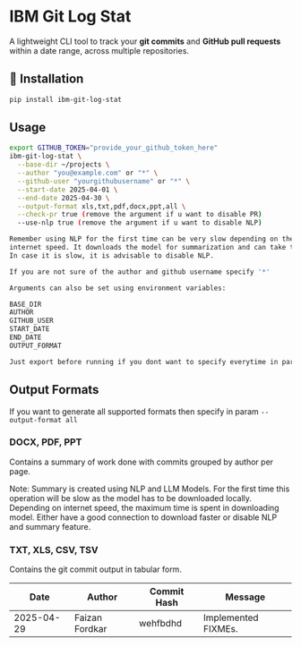 # IBM Git Log Stat

A lightweight CLI tool to track your **git commits** and **GitHub pull requests** within a date range, across multiple
repositories.

## 🔧 Installation

```bash
pip install ibm-git-log-stat
```

## Usage

```bash
export GITHUB_TOKEN="provide_your_github_token_here"
ibm-git-log-stat \
  --base-dir ~/projects \
  --author "you@example.com" or "*" \
  --github-user "yourgithubusername" or "*" \
  --start-date 2025-04-01 \
  --end-date 2025-04-30 \
  --output-format xls,txt,pdf,docx,ppt,all \
  --check-pr true (remove the argument if u want to disable PR)
  --use-nlp true (remove the argument if u want to disable NLP)

Remember using NLP for the first time can be very slow depending on the
internet speed. It downloads the model for summarization and can take time.
In case it is slow, it is advisable to disable NLP.

If you are not sure of the author and github username specify '*'

Arguments can also be set using environment variables:

BASE_DIR
AUTHOR
GITHUB_USER
START_DATE
END_DATE
OUTPUT_FORMAT

Just export before running if you dont want to specify everytime in parameter
```

## Output Formats

If you want to generate all supported formats then specify in param `--output-format all`

### DOCX, PDF, PPT
Contains a summary of work done with commits grouped by author per page.

Note: Summary is created using NLP and LLM Models. 
For the first time this operation will be slow as the model has to be downloaded locally. 
Depending on internet speed, the maximum time is spent in downloading model.
Either have a good connection to download faster or disable NLP and summary feature.

### TXT, XLS, CSV, TSV
Contains the git commit output in tabular form.

Date | Author  | Commit Hash | Message
---  |---------|-------------| ---
2025-04-29 | Faizan Fordkar | wehfbdhd | Implemented FIXMEs.


